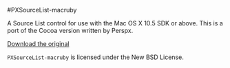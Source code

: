 #PXSourceList-macruby

A Source List control for use with the Mac OS X 10.5 SDK or above.  This is a port of the Cocoa version written by Perspx.

[Download the original][1]

`PXSourceList-macruby` is licensed under the New BSD License.


  [1]: http://github.com/Perspx/PXSourceList/downloads
